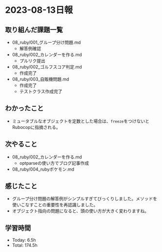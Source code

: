 # 2023-08-13日報

## 取り組んだ課題一覧
* 08_ruby/001_グループ分け問題.md
  * 解答例確認
* 08_ruby/002_カレンダーを作る.md
  * プルリク提出
* 08_ruby/002_ゴルフスコア判定.md
  * 作成完了
* 08_ruby/003_自販機問題.md
  * 作成完了
  * テストクラス作成完了

## わかったこと
* ミュータブルなオブジェクトを定数とした場合は、`freeze`をつけないとRubocopに指摘される。

## 次やること
* 08_ruby/002_カレンダーを作る.md
  * optparseの使い方でブログ記事作成
* 08_ruby/004_rubyポケモン.md

## 感じたこと
* グループ分け問題の解答例がシンプルすぎてびっくりしました。メソッドを使いこなすことの重要性を再認識しました。
* オブジェクト指向の問題になると、頭の使い方が大きく変わりますね。

## 学習時間
* Today: 6.5h
* Total: 174.5h